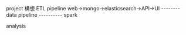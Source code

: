 project 構想
ETL pipeline
web->mongo->elasticsearch->API->UI
--------  data pipeline ----------
spark

analysis